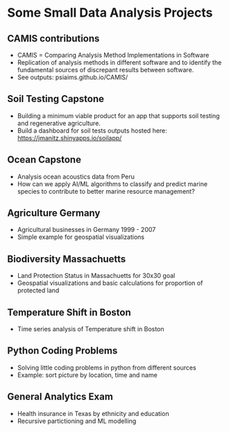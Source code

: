 # Some Small Data Analysis Projects 

## CAMIS contributions

* CAMIS = Comparing Analysis Method Implementations in Software
* Replication of analysis methods in different software and to identify the fundamental sources of discrepant results between software.
* See outputs: psiaims.github.io/CAMIS/

## Soil Testing Capstone

* Building a minimum viable product for an app that supports soil testing and regenerative agriculture.
* Build a dashboard for soil tests outputs hosted here: https://jmanitz.shinyapps.io/soilapp/

## Ocean Capstone

* Analysis ocean acoustics data from Peru
* How can we apply AI/ML algorithms to classify and predict marine species to contribute to better marine resource management?
  
## Agriculture Germany

* Agricultural businesses in Germany 1999 - 2007
* Simple example for geospatial visualizations

## Biodiversity Massachuetts

* Land Protection Status in Massachuetts for 30x30 goal
* Geospatial visualizations and basic calculations for proportion of protected land
  
## Temperature Shift in Boston

* Time series analysis of Temperature shift in Boston

## Python Coding Problems

* Solving little coding problems in python from different sources
* Example: sort picture by location, time and name

## General Analytics Exam

* Health insurance in Texas by ethnicity and education
* Recursive partictioning and ML modelling
